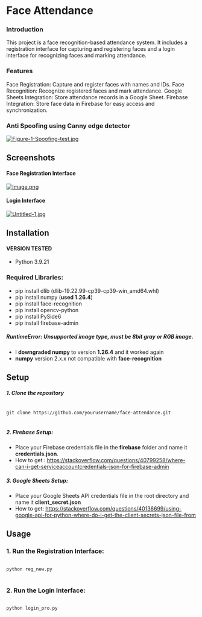 # Face Attendance

### Introduction

This project is a face recognition-based attendance system. It includes a registration interface for capturing and registering faces and a login interface for recognizing faces and marking attendance.

### Features

Face Registration: Capture and register faces with names and IDs.
Face Recognition: Recognize registered faces and mark attendance.
Google Sheets Integration: Store attendance records in a Google Sheet.
Firebase Integration: Store face data in Firebase for easy access and synchronization.

### Anti Spoofing using Canny edge detector

[![Figure-1-Spoofing-test.jpg](https://i.postimg.cc/fTfWjCM7/Figure-1-Spoofing-test.jpg)](https://postimg.cc/TphXTrLh)

## Screenshots

#### Face Registration Interface

[![image.png](https://i.postimg.cc/DZ1CHvGY/image.png)](https://postimg.cc/bDNH2j3Q)

#### Login Interface

[![Untitled-1.jpg](https://i.postimg.cc/XqFqb0Mt/Untitled-1.jpg)](https://postimg.cc/XBj4fmYg)

## Installation

#### VERSION TESTED

- Python 3.9.21

### Required Libraries:

- pip install dlib (dlib-19.22.99-cp39-cp39-win_amd64.whl)
- pip install numpy (**used 1.26.4**)
- pip install face-recognition
- pip install opencv-python
- pip install PySide6
- pip install firebase-admin

##### RuntimeError: Unsupported image type, must be 8bit gray or RGB image.

- I **downgraded numpy** to version **1.26.4** and it worked again
- **numpy** version 2.x.x not compatible with **face-recognition**

## Setup

##### 1. Clone the repository

<pre>
<code>
git clone https://github.com/yourusername/face-attendance.git
</code>
</pre>

##### 2. Firebase Setup:

- Place your Firebase credentials file in the **firebase** folder and name it **credentials.json**.
- How to get : https://stackoverflow.com/questions/40799258/where-can-i-get-serviceaccountcredentials-json-for-firebase-admin

##### 3. Google Sheets Setup:

- Place your Google Sheets API credentials file in the root directory and name it **client_secret.json**
- How to get: https://stackoverflow.com/questions/40136699/using-google-api-for-python-where-do-i-get-the-client-secrets-json-file-from

## Usage

### 1. Run the Registration Interface:

<pre>
<code>
python reg_new.py
</code>
</pre>

### 2. Run the Login Interface:

<pre>
<code>
python login_pro.py
</code>
